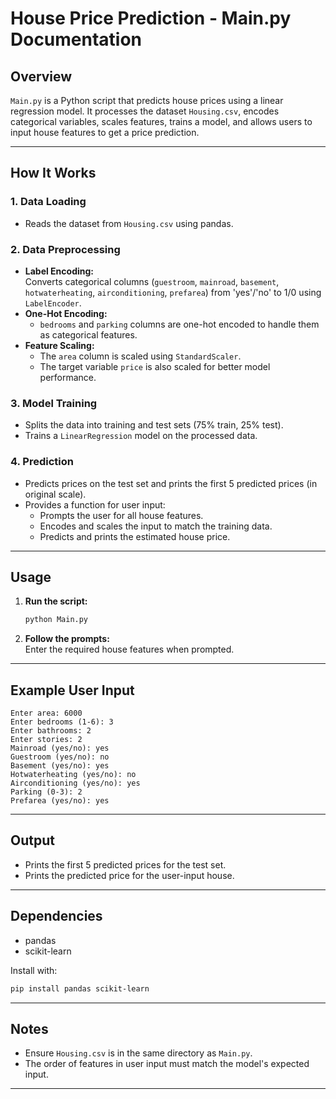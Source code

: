 # House Price Prediction - Main.py Documentation

## Overview

`Main.py` is a Python script that predicts house prices using a linear regression model. It processes the dataset `Housing.csv`, encodes categorical variables, scales features, trains a model, and allows users to input house features to get a price prediction.

---

## How It Works

### 1. Data Loading

- Reads the dataset from `Housing.csv` using pandas.

### 2. Data Preprocessing

- **Label Encoding:**  
  Converts categorical columns (`guestroom`, `mainroad`, `basement`, `hotwaterheating`, `airconditioning`, `prefarea`) from 'yes'/'no' to 1/0 using `LabelEncoder`.
- **One-Hot Encoding:**  
  - `bedrooms` and `parking` columns are one-hot encoded to handle them as categorical features.
- **Feature Scaling:**  
  - The `area` column is scaled using `StandardScaler`.
  - The target variable `price` is also scaled for better model performance.

### 3. Model Training

- Splits the data into training and test sets (75% train, 25% test).
- Trains a `LinearRegression` model on the processed data.

### 4. Prediction

- Predicts prices on the test set and prints the first 5 predicted prices (in original scale).
- Provides a function for user input:
  - Prompts the user for all house features.
  - Encodes and scales the input to match the training data.
  - Predicts and prints the estimated house price.

---

## Usage

1. **Run the script:**  
   ```bash
   python Main.py
   ```
2. **Follow the prompts:**  
   Enter the required house features when prompted.

---

## Example User Input

```
Enter area: 6000
Enter bedrooms (1-6): 3
Enter bathrooms: 2
Enter stories: 2
Mainroad (yes/no): yes
Guestroom (yes/no): no
Basement (yes/no): yes
Hotwaterheating (yes/no): no
Airconditioning (yes/no): yes
Parking (0-3): 2
Prefarea (yes/no): yes
```

---

## Output

- Prints the first 5 predicted prices for the test set.
- Prints the predicted price for the user-input house.

---

## Dependencies

- pandas
- scikit-learn

Install with:
```bash
pip install pandas scikit-learn
```

---

## Notes

- Ensure `Housing.csv` is in the same directory as `Main.py`.
- The order of features in user input must match the model's expected input.

---